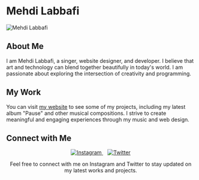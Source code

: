 
  
# Mehdi Labbafi


![Mehdi Labbafi](https://th.bing.com/th/id/OIG4.9sd_bv7D6dhLBJ5ChkVf?w=1024&h=1024&rs=1&pid=ImgDetMain)

## About Me

I am Mehdi Labbafi, a singer, website designer, and developer. I believe that art and technology can blend together beautifully in today's world. I am passionate about exploring the intersection of creativity and programming.

## My Work

You can visit [my website](https://mehdilabbafi.github.io/index.html) to see some of my projects, including my latest album "Pause" and other musical compositions. I strive to create meaningful and engaging experiences through my music and web design.

## Connect with Me

<p align="center">
  <a href="https://www.instagram.com/mehdilabbafi/">
    <img src="https://www.edigitalagency.com.au/wp-content/uploads/small-Instagram-logo-black-glyph.png" alt="Instagram">
  </a>&nbsp;&nbsp;
  <a href="https://twitter.com/mehdi_labbafi">
    <img src="https://pngimg.com/uploads/twitter/small/twitter_PNG1.png" alt="Twitter">
  </a>
</p>

<p align="center">Feel free to connect with me on Instagram and Twitter to stay updated on my latest works and projects.</p>

<div style="background-color: black; color: white;">
<!-- Your content goes here -->
</div>
